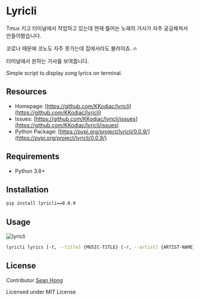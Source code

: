 # Lyricli

Tmux 키고 터미널에서 작업하고 있는데 현재 틀어논 노래의 가사가 자주 궁금해져서 만들어봤습니다.


코로나 때문에 코노도 자주 못가는데 집에서라도 불러야죠. 🔥


터미널에서 원하는 가사를 보여줍니다. 

Simple script to display song lyrics on terminal.


## Resources 
 - Homepage: [https://github.com/KKodiac/lyricli](https://github.com/KKodiac/lyricli)
 - Issues: [https://github.com/KKodiac/lyricli/issues](https://github.com/KKodiac/lyricli/issues)
 - Python Package: [https://pypi.org/project/lyricli/0.0.9/](https://pypi.org/project/lyricli/0.0.9/)

## Requirements
 - Python 3.6+

## Installation 
 ```sh
pip install lyricli==0.0.9
 ```
## Usage
![lyricli](https://user-images.githubusercontent.com/35219323/134548133-cfe5a138-1303-4c61-8b94-22525e499079.gif)

```sh
lyricli lyrics [-t, --title] {MUSIC-TITLE} [-r, --artist] {ARTIST-NAME}
```
## License

Contributor [Sean Hong](https://github.com/KKodiac)

Licensed under MIT License 
